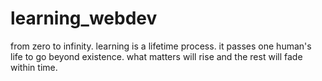 # learning_webdev
from zero to infinity.
learning is a lifetime process. 
it passes one human's life to go beyond existence. 
what matters will rise and the rest will fade within time.
